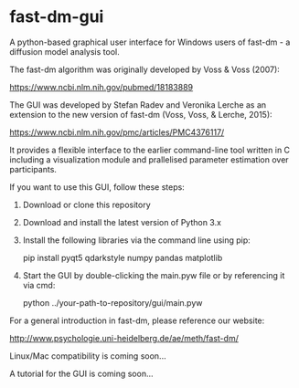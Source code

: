 # fast-dm-gui
A python-based graphical user interface for Windows users of fast-dm - a diffusion model analysis tool. 

The fast-dm algorithm was originally developed by Voss & Voss (2007):

https://www.ncbi.nlm.nih.gov/pubmed/18183889

The GUI was developed by Stefan Radev and Veronika Lerche as an extension to the new version of fast-dm (Voss, Voss, & Lerche, 2015): 

https://www.ncbi.nlm.nih.gov/pmc/articles/PMC4376117/

It provides a flexible interface to the earlier command-line tool written in C including a visualization module and prallelised parameter estimation over participants.

If you want to use this GUI, follow these steps:

1. Download or clone this repository

2. Download and install the latest version of Python 3.x

3. Install the following libraries via the command line using pip:

   pip install pyqt5 qdarkstyle numpy pandas matplotlib
  
4. Start the GUI by double-clicking the main.pyw file or by referencing it via cmd:

   python ../your-path-to-repository/gui/main.pyw

For a general introduction in fast-dm, please reference our website:

http://www.psychologie.uni-heidelberg.de/ae/meth/fast-dm/

Linux/Mac compatibility is coming soon...

A tutorial for the GUI is coming soon...
